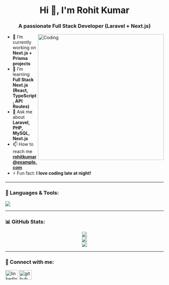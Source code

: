 <h1 align="center">Hi 👋, I'm Rohit Kumar</h1>
<h3 align="center">A passionate Full Stack Developer (Laravel + Next.js)</h3>

<img align="right" alt="Coding" width="400" src="https://c.tenor.com/NOYF3f82b_gAAAAC/programmer.gif">

- 🔭 I’m currently working on **Next.js + Prisma projects**
- 🌱 I’m learning **Full Stack Next.js (React, TypeScript, API Routes)**
- 💬 Ask me about **Laravel, PHP, MySQL, Next.js**
- 📫 How to reach me **rohitkumar@example.com**
- ⚡ Fun fact: **I love coding late at night!**

---

<h3 align="left">🚀 Languages & Tools:</h3>
<p align="left">
  <img src="https://skillicons.dev/icons?i=html,css,bootstrap,js,php,laravel,react,nextjs,mysql,git,github,vscode,tailwind" />
</p>

---

<h3 align="left">📊 GitHub Stats:</h3>
<p align="center">
  <img src="https://github-readme-stats.vercel.app/api?username=rohitkumar222002&show_icons=true&theme=tokyonight" />
  <br/>
  <img src="https://github-readme-streak-stats.herokuapp.com/?user=rohitkumar222002&theme=tokyonight" />
  <br/>
  <img src="https://github-readme-stats.vercel.app/api/top-langs/?username=rohitkumar222002&layout=compact&theme=tokyonight" />
</p>

---

<h3 align="left">🔗 Connect with me:</h3>
<p align="left">
<a href="https://linkedin.com/in/rohitkumar" target="blank"><img align="center" src="https://cdn.jsdelivr.net/npm/simple-icons@3.0.1/icons/linkedin.svg" alt="linkedin" height="30" width="40" /></a>
<a href="https://github.com/rohitkumar222002" target="blank"><img align="center" src="https://cdn.jsdelivr.net/npm/simple-icons@3.0.1/icons/github.svg" alt="github" height="30" width="40" /></a>
</p>
